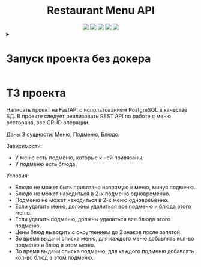 <div id="header" align="center">
  <h1>Restaurant Menu API</h1>
  <img src="https://img.shields.io/badge/Python-3.10.11-F8F8FF?style=for-the-badge&logo=python&logoColor=20B2AA">
  <img src="https://img.shields.io/badge/FastAPI-0.109.0-F8F8FF?style=for-the-badge&logo=FastAPI&logoColor=20B2AA">
  <img src="https://img.shields.io/badge/PostgreSQL-555555?style=for-the-badge&logo=postgresql&logoColor=F5F5DC">
  <img src="https://img.shields.io/badge/SQLAlchemy-2.0.25-F8F8FF?style=for-the-badge&logo=SQLAlchemy&logoColor=20B2AA">
  <img src="https://img.shields.io/badge/Docker-555555?style=for-the-badge&logo=docker&logoColor=2496ED">
</div>


<details><summary><h1>Запуск проекта без докера</h1></summary>

- Клонируйте репозиторий и перейдите в него.
- Установите и активируйте виртуальное окружение(venv).
  ```
  python3.10 -m venv venv
  source venv/Scripts/activate
  ```
- Создайте файл **.env**, с переменными окружения.
    ```
    DB_HOST=localhost
    DB_PORT=5432
    DB_NAME=postgres
    POSTGRES_USER=postgres
    POSTGRES_PASSWORD=postgres
    ```
- Перейдите в папку **restaurant_menu**. Установите зависимости из файла requirements.txt
    ```
    python -m pip install --upgrade pip
    pip install -r requirements.txt
    ``` 
- Выполните миграции.
  ```
  alembic upgrade head
  ```
- Запустите сервер:
  ```
  uvicorn src.main:app --reload
  ```
- Документация к API будет доступна по url-адресу [127.0.0.1:8000/redoc](http://127.0.0.1:8000/redoc)

</details>

</details>

# ТЗ проекта
Написать проект на FastAPI с использованием PostgreSQL в качестве БД. В проекте следует реализовать REST API по работе с меню ресторана, все CRUD операции.

Даны 3 сущности: Меню, Подменю, Блюдо.

Зависимости:

- У меню есть подменю, которые к ней привязаны.
- У подменю есть блюда.

Условия:
- Блюдо не может быть привязано напрямую к меню, минуя подменю.
- Блюдо не может находиться в 2-х подменю одновременно.
- Подменю не может находиться в 2-х меню одновременно.
- Если удалить меню, должны удалиться все подменю и блюда этого меню.
- Если удалить подменю, должны удалиться все блюда этого подменю.
- Цены блюд выводить с округлением до 2 знаков после запятой.
- Во время выдачи списка меню, для каждого меню добавлять кол-во подменю и блюд в этом меню.
- Во время выдачи списка подменю, для каждого подменю добавлять кол-во блюд в этом подменю.
